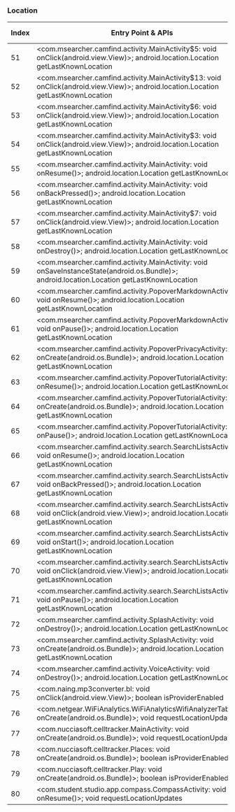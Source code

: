 ### Location
| Index | Entry Point & APIs | Screen shot | Resource id | Label |
| ------------- | ------------- | ------------- |-------------|-------------|
| 51 | <com.msearcher.camfind.activity.MainActivity$5: void onClick(android.view.View)>; android.location.Location getLastKnownLocation | ![](D:\COSMOS\output\py\Play_win8\Tools\com.msearcher.camfind\com.msearcher.camfind.activity.MainActivity.png) |  | F |
| 52 | <com.msearcher.camfind.activity.MainActivity$13: void onClick(android.view.View)>; android.location.Location getLastKnownLocation | ![](D:\COSMOS\output\py\Play_win8\Tools\com.msearcher.camfind\com.msearcher.camfind.activity.MainActivity.png) |  | F |
| 53 | <com.msearcher.camfind.activity.MainActivity$6: void onClick(android.view.View)>; android.location.Location getLastKnownLocation | ![](D:\COSMOS\output\py\Play_win8\Tools\com.msearcher.camfind\com.msearcher.camfind.activity.MainActivity.png) |  | F |
| 54 | <com.msearcher.camfind.activity.MainActivity$3: void onClick(android.view.View)>; android.location.Location getLastKnownLocation | ![](D:\COSMOS\output\py\Play_win8\Tools\com.msearcher.camfind\com.msearcher.camfind.activity.MainActivity.png) | {'2131689562': <sensitive_component.SensitiveComponent.SensitiveView object at 0x0000012524444EB8>} | F |
| 55 | <com.msearcher.camfind.activity.MainActivity: void onResume()>; android.location.Location getLastKnownLocation | ![](D:\COSMOS\output\py\Play_win8\Tools\com.msearcher.camfind\com.msearcher.camfind.activity.MainActivity.png) |  | F |
| 56 | <com.msearcher.camfind.activity.MainActivity: void onBackPressed()>; android.location.Location getLastKnownLocation | ![](D:\COSMOS\output\py\Play_win8\Tools\com.msearcher.camfind\com.msearcher.camfind.activity.MainActivity.png) |  | F |
| 57 | <com.msearcher.camfind.activity.MainActivity$7: void onClick(android.view.View)>; android.location.Location getLastKnownLocation | ![](D:\COSMOS\output\py\Play_win8\Tools\com.msearcher.camfind\com.msearcher.camfind.activity.MainActivity.png) |  | F |
| 58 | <com.msearcher.camfind.activity.MainActivity: void onDestroy()>; android.location.Location getLastKnownLocation | ![](D:\COSMOS\output\py\Play_win8\Tools\com.msearcher.camfind\com.msearcher.camfind.activity.MainActivity.png) |  | F |
| 59 | <com.msearcher.camfind.activity.MainActivity: void onSaveInstanceState(android.os.Bundle)>; android.location.Location getLastKnownLocation | ![](D:\COSMOS\output\py\Play_win8\Tools\com.msearcher.camfind\com.msearcher.camfind.activity.MainActivity.png) |  | F |
| 60 | <com.msearcher.camfind.activity.PopoverMarkdownActivity: void onResume()>; android.location.Location getLastKnownLocation | ![](D:\COSMOS\output\py\Play_win8\Tools\com.msearcher.camfind\com.msearcher.camfind.activity.PopoverMarkdownActivity.png) |  | |
| 61 | <com.msearcher.camfind.activity.PopoverMarkdownActivity: void onPause()>; android.location.Location getLastKnownLocation | ![](D:\COSMOS\output\py\Play_win8\Tools\com.msearcher.camfind\com.msearcher.camfind.activity.PopoverMarkdownActivity.png) |  | |
| 62 | <com.msearcher.camfind.activity.PopoverPrivacyActivity: void onCreate(android.os.Bundle)>; android.location.Location getLastKnownLocation | ![](D:\COSMOS\output\py\Play_win8\Tools\com.msearcher.camfind\com.msearcher.camfind.activity.PopoverPrivacyActivity.png) |  | F |
| 63 | <com.msearcher.camfind.activity.PopoverTutorialActivity: void onResume()>; android.location.Location getLastKnownLocation | ![](D:\COSMOS\output\py\Play_win8\Tools\com.msearcher.camfind\com.msearcher.camfind.activity.PopoverTutorialActivity.png) |  | |
| 64 | <com.msearcher.camfind.activity.PopoverTutorialActivity: void onCreate(android.os.Bundle)>; android.location.Location getLastKnownLocation | ![](D:\COSMOS\output\py\Play_win8\Tools\com.msearcher.camfind\com.msearcher.camfind.activity.PopoverTutorialActivity.png) |  | |
| 65 | <com.msearcher.camfind.activity.PopoverTutorialActivity: void onPause()>; android.location.Location getLastKnownLocation | ![](D:\COSMOS\output\py\Play_win8\Tools\com.msearcher.camfind\com.msearcher.camfind.activity.PopoverTutorialActivity.png) |  | |
| 66 | <com.msearcher.camfind.activity.search.SearchListsActivity: void onResume()>; android.location.Location getLastKnownLocation | ![](D:\COSMOS\output\py\Play_win8\Tools\com.msearcher.camfind\com.msearcher.camfind.activity.search.SearchListsActivity.png) |  | |
| 67 | <com.msearcher.camfind.activity.search.SearchListsActivity: void onBackPressed()>; android.location.Location getLastKnownLocation | ![](D:\COSMOS\output\py\Play_win8\Tools\com.msearcher.camfind\com.msearcher.camfind.activity.search.SearchListsActivity.png) |  | |
| 68 | <com.msearcher.camfind.activity.search.SearchListsActivity$8: void onClick(android.view.View)>; android.location.Location getLastKnownLocation | ![](D:\COSMOS\output\py\Play_win8\Tools\com.msearcher.camfind\com.msearcher.camfind.activity.search.SearchListsActivity.png) |  | |
| 69 | <com.msearcher.camfind.activity.search.SearchListsActivity: void onStart()>; android.location.Location getLastKnownLocation | ![](D:\COSMOS\output\py\Play_win8\Tools\com.msearcher.camfind\com.msearcher.camfind.activity.search.SearchListsActivity.png) |  | |
| 70 | <com.msearcher.camfind.activity.search.SearchListsActivity$9: void onClick(android.view.View)>; android.location.Location getLastKnownLocation | ![](D:\COSMOS\output\py\Play_win8\Tools\com.msearcher.camfind\com.msearcher.camfind.activity.search.SearchListsActivity.png) |  | |
| 71 | <com.msearcher.camfind.activity.search.SearchListsActivity: void onPause()>; android.location.Location getLastKnownLocation | ![](D:\COSMOS\output\py\Play_win8\Tools\com.msearcher.camfind\com.msearcher.camfind.activity.search.SearchListsActivity.png) |  | |
| 72 | <com.msearcher.camfind.activity.SplashActivity: void onDestroy()>; android.location.Location getLastKnownLocation | ![](D:\COSMOS\output\py\Play_win8\Tools\com.msearcher.camfind\com.msearcher.camfind.activity.SplashActivity.png) |  | |
| 73 | <com.msearcher.camfind.activity.SplashActivity: void onCreate(android.os.Bundle)>; android.location.Location getLastKnownLocation | ![](D:\COSMOS\output\py\Play_win8\Tools\com.msearcher.camfind\com.msearcher.camfind.activity.SplashActivity.png) |  | |
| 74 | <com.msearcher.camfind.activity.VoiceActivity: void onDestroy()>; android.location.Location getLastKnownLocation | ![](D:\COSMOS\output\py\Play_win8\Tools\com.msearcher.camfind\com.msearcher.camfind.activity.VoiceActivity.png) |  | D |
| 75 | <com.naing.mp3converter.bl: void onClick(android.view.View)>; boolean isProviderEnabled | ![](D:\COSMOS\output\py\Play_win8\Tools\com.naing.mp3converter\com.naing.mp3converter.MainActivity.png) |  | F |
| 76 | <com.netgear.WiFiAnalytics.WiFiAnalyticsWifiAnalyzerTab: void onCreate(android.os.Bundle)>; void requestLocationUpdates | ![](D:\COSMOS\output\py\Play_win8\Tools\com.netgear.WiFiAnalytics\com.netgear.WiFiAnalytics.WiFiAnalyticsWifiAnalyzerTab.png) |  | D |
| 77 | <com.nucciasoft.celltracker.MainActivity: void onCreate(android.os.Bundle)>; void requestLocationUpdates | ![](D:\COSMOS\output\py\Play_win8\Tools\com.nucciasoft.celltracker\com.nucciasoft.celltracker.MainActivity.png) |  | T |
| 78 | <com.nucciasoft.celltracker.Places: void onCreate(android.os.Bundle)>; boolean isProviderEnabled | ![](D:\COSMOS\output\py\Play_win8\Tools\com.nucciasoft.celltracker\com.nucciasoft.celltracker.Places.png) |  | T |
| 79 | <com.nucciasoft.celltracker.Play: void onCreate(android.os.Bundle)>; boolean isProviderEnabled | ![](D:\COSMOS\output\py\Play_win8\Tools\com.nucciasoft.celltracker\com.nucciasoft.celltracker.Play.png) |  | T |
| 80 | <com.student.studio.app.compass.CompassActivity: void onResume()>; void requestLocationUpdates | ![](D:\COSMOS\output\py\Play_win8\Tools\com.pro.app.compass\com.student.studio.app.compass.CompassActivity.png) |  | T |
